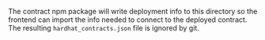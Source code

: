 The contract npm package will write deployment info to this directory so the frontend can import the info needed to connect to the deployed contract. The resulting `hardhat_contracts.json` file is ignored by git.